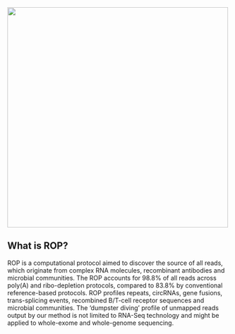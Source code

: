 
<img src="http://serghei.bioinformatics.ucla.edu/wp-content/uploads/sites/6/2015/10/rop.png" width="500">


## What is ROP?

ROP is a computational protocol aimed to discover the source of all reads, which originate from complex RNA molecules, recombinant antibodies and microbial communities. The ROP accounts for 98.8% of all reads across poly(A) and ribo-depletion protocols, compared to 83.8% by conventional reference-based protocols. ROP profiles repeats, circRNAs, gene fusions, trans-splicing events, recombined B/T-cell receptor sequences and microbial communities.  The ‘dumpster diving’ profile of unmapped reads output by our method is not limited to RNA-Seq technology and might be applied to whole-exome and whole-genome sequencing.